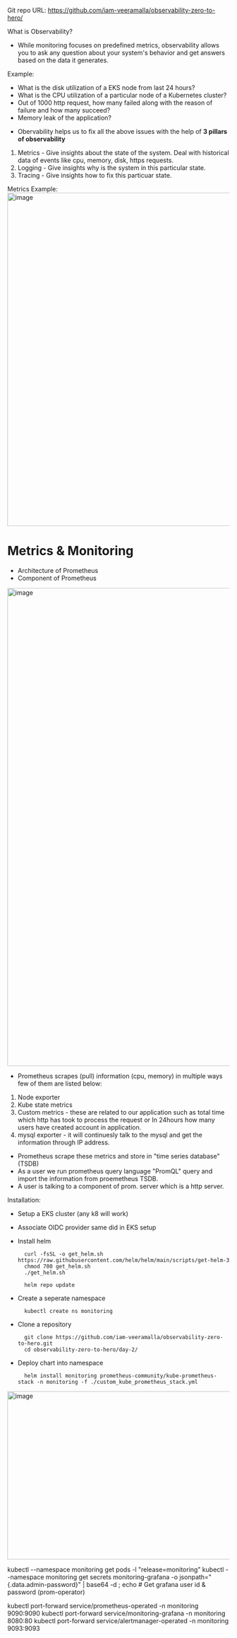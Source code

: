 Git repo URL: https://github.com/iam-veeramalla/observability-zero-to-hero/

What is Observability?
- While monitoring focuses on predefined metrics, observability allows you to ask any question about your system's behavior and get answers based on the data it generates.

Example:
* What is the disk utilization of a EKS node from last 24 hours?
* What is the CPU utilization of a particular node of a Kubernetes cluster?
* Out of 1000 http request, how many failed along with the reason of failure and how many succeed?
* Memory leak of the application?

- Obervability helps us to fix all the above issues with the help of **3 pillars of observability**

1. Metrics - Give insights about the state of the system. Deal with historical data of events like cpu, memory, disk, https requests.
2. Logging - Give insights why is the system in this particular state.
3. Tracing - Give insights how to fix this particuar state.

Metrics Example:
<img width="1307" height="753" alt="image" src="https://github.com/user-attachments/assets/8513e216-5526-4736-8647-61965b1e4960" />

# Metrics & Monitoring

* Architecture of Prometheus
* Component of Prometheus

<img width="831" height="1080" alt="image" src="https://github.com/user-attachments/assets/6fa1f9dc-56a2-44e8-8c7d-db4d4b7e9f32" />




- Prometheus scrapes (pull) information (cpu, memory) in multiple ways few of them are listed below:
1. Node exporter
2. Kube state metrics
3. Custom metrics - these are related to our application such as total time which http has took to process the request or In 24hours how many users have created account in application.
4. mysql exporter - it will continuesly talk to the mysql and get the information through IP address.

* Prometheus scrape these metrics and store in "time series database" (TSDB)
* As a user we run prometheus query language "PromQL" query and import the information from proemetheus TSDB.
* A user is talking to a component of prom. server which is a http server.

Installation:
* Setup a EKS cluster (any k8 will work)
* Associate OIDC provider same did in EKS setup
* Install helm

        curl -fsSL -o get_helm.sh https://raw.githubusercontent.com/helm/helm/main/scripts/get-helm-3
        chmod 700 get_helm.sh
        ./get_helm.sh

        helm repo update

* Create a seperate namespace

        kubectl create ns monitoring

* Clone a repository

        git clone https://github.com/iam-veeramalla/observability-zero-to-hero.git
        cd observability-zero-to-hero/day-2/

* Deploy chart into namespace

        helm install monitoring prometheus-community/kube-prometheus-stack -n monitoring -f ./custom_kube_prometheus_stack.yml

<img width="1649" height="380" alt="image" src="https://github.com/user-attachments/assets/4555f9da-43ae-4357-abf5-8bdc6a73c54c" />

kubectl --namespace monitoring get pods -l "release=monitoring"
kubectl --namespace monitoring get secrets monitoring-grafana -o jsonpath="{.data.admin-password}" | base64 -d ; echo                # Get grafana user id & password (prom-operator)


kubectl port-forward service/prometheus-operated -n monitoring 9090:9090
kubectl port-forward service/monitoring-grafana -n monitoring 8080:80
kubectl port-forward service/alertmanager-operated -n monitoring 9093:9093

